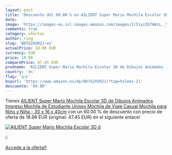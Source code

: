 ```yaml
---
layout: post
title: 'Descuento del 60.00 % en AILIENT Super Mario Mochila Escolar 3D d'
date: 
image: 'https://images-eu.ssl-images-amazon.com/images/I/51yzZGfAWzL._SL200_.jpg'
comments: true
category: ofertas
author: ring
slug: 'B07G2XVRZJ-es'
actualPrice: 18.98 EUR
currency: EUR
price: 18.98
comparePrice: 47.45 EUR
prodname: 'AILIENT Super Mario Mochila Escolar 3D de Dibujos Animados Impreso Mochila de Estudiante Unisex Mochila de Viaje Casual Mochila para Niño y Niña - 30 x 16 x 40cm'
country: 'es'
flag: '🇪🇸'
buyurl: 'https://www.amazon.es/dp/B07G2XVRZJ/?tag=tolees-21'
descuento: '60.00'
---
```


Tienes [AILIENT Super Mario Mochila Escolar 3D de Dibujos Animados Impreso Mochila de Estudiante Unisex Mochila de Viaje Casual Mochila para Niño y Niña - 30 x 16 x 40cm](https://www.amazon.es/dp/B07G2XVRZJ/?tag=tolees-21) con un 60.00 % de descuento con precio de oferta de 18.98 EUR (original: 47.45 EUR) en el siguiente enlace!

[![AILIENT Super Mario Mochila Escolar 3D d](https://images-eu.ssl-images-amazon.com/images/I/51yzZGfAWzL._SL200_.jpg)](https://www.amazon.es/dp/B07G2XVRZJ/?tag=tolees-21)

ℹ️:


[Accede a la oferta!!](https://www.amazon.es/dp/B07G2XVRZJ/?tag=tolees-21)
